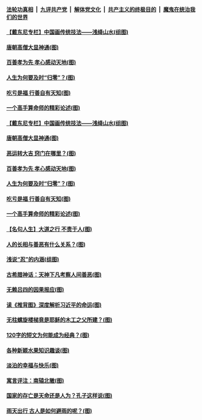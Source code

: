 

####  [法轮功真相](../../../../basic/blob/master/README.md?t=11080502) &nbsp;|&nbsp; [九评共产党](../../../../9ping.md/blob/master/README.md?t=11080502) &nbsp;|&nbsp; [解体党文化](../../../../jtdwh.md/blob/master/README.md?t=11080502)  &nbsp;|&nbsp; [共产主义的终极目的](../../../../gczydzjmd.md/blob/master/README.md?t=11080502) &nbsp;|&nbsp; [魔鬼在统治我们的世界](../../../../mgztzwmdsj.md/blob/master/README.md?t=11080502) 

#### [【戴东尼专栏】中国画传统技法——浅绛山水(组图)](../pages/p7/946069.md?t=11080502) 

#### [唐朝高僧大显神通(图)](../pages/p7/951024.md?t=11080502) 

#### [百善孝为先 孝心感动天地(图)](../pages/p7/951679.md?t=11080502) 

#### [人生为何要及时“归零”？(图)](../pages/p7/951113.md?t=11080502) 

#### [吃亏是福 行善自有天知(图)](../pages/p7/950922.md?t=11080502) 

#### [一个高手算命师的精彩论述(图)](../pages/p7/951112.md?t=11080502) 

#### [【戴东尼专栏】中国画传统技法——浅绛山水(组图)](../pages/p7/946069.md?t=11080502) 

#### [唐朝高僧大显神通(图)](../pages/p7/951024.md?t=11080502) 

#### [恶运转大吉 窍门在哪里？(图)](../pages/p7/951689.md?t=11080502) 

#### [百善孝为先 孝心感动天地(图)](../pages/p7/951679.md?t=11080502) 

#### [人生为何要及时“归零”？(图)](../pages/p7/951113.md?t=11080502) 

#### [吃亏是福 行善自有天知(图)](../pages/p7/950922.md?t=11080502) 

#### [一个高手算命师的精彩论述(图)](../pages/p7/951112.md?t=11080502) 

#### [【名句人生】大道之行 不责于人(图)](../pages/p7/949148.md?t=11080502) 

#### [人的长相与善恶有什么关系？(图)](../pages/p7/950920.md?t=11080502) 

#### [浅说“忍”的内涵(组图)](../pages/p7/951403.md?t=11080502) 

#### [古希腊神话：天神下凡考察人间善恶(图)](../pages/p7/951306.md?t=11080502) 

#### [无赖吕四的因果报应(图)](../pages/p7/948980.md?t=11080502) 

#### [读《推背图》深度解析习近平的命运(图)](../pages/p7/951297.md?t=11080502) 

#### [无柱螺旋楼梯竟是耶稣的木工之父所建？(图)](../pages/p7/951166.md?t=11080502) 

#### [120字的短文为何能成为经典？(图)](../pages/p7/950989.md?t=11080502) 

#### [各种新颖水果知识趣谈(图)](../pages/p7/951161.md?t=11080502) 

#### [淡泊的幸福与快乐(图)](../pages/p7/950925.md?t=11080502) 

#### [寓言评注：南辕北辙(图)](../pages/p7/950748.md?t=11080502) 

#### [国家的存亡是天命还是人为？孔子这样说(图)](../pages/p7/951122.md?t=11080502) 

#### [雨天出行 古人是如何避雨的呢？(图)](../pages/p7/951045.md?t=11080502) 

